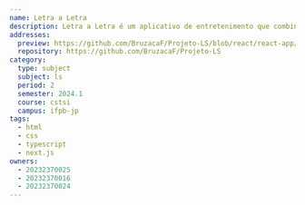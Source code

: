 ```yaml
---
name: Letra a Letra
description: Letra a Letra é um aplicativo de entretenimento que combina diversão e aprendizado através de jogos interativos com palavras.
addresses:
  preview: https://github.com/BruzacaF/Projeto-LS/blob/react/react-app/preview.png?raw=true
  repository: https://github.com/BruzacaF/Projeto-LS
category:
  type: subject
  subject: ls
  period: 2
  semester: 2024.1
  course: cstsi
  campus: ifpb-jp
tags:
  - html
  - css
  - typescript
  - next.js
owners:
  - 20232370025
  - 20232370016
  - 20232370024
---
```


